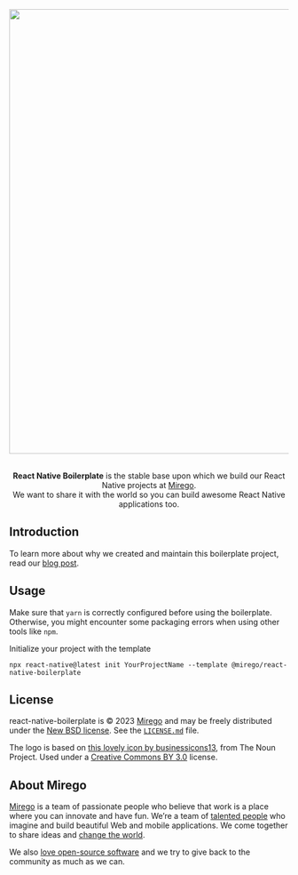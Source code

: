 <div align="center">
  <img width="800" src="https://github.com/mirego/react-native-boilerplate/assets/11348/acf7cb8b-3db7-42f0-a9ad-4bcde135b95b" /><br /><br />
  
  <p>
    <strong>React Native Boilerplate</strong> is the stable base upon which we build our React Native projects at <a href="https://www.mirego.com">Mirego</a>.<br>We want to share it with the world so you can build awesome React Native applications too.
  </p>
</div>

## Introduction

To learn more about why we created and maintain this boilerplate project, read our [blog post](https://shift.mirego.com/en/boilerplate-projects).

## Usage

Make sure that `yarn` is correctly configured before using the boilerplate. Otherwise, you might encounter some packaging errors when using other tools like `npm`.

Initialize your project with the template

```
npx react-native@latest init YourProjectName --template @mirego/react-native-boilerplate
```

## License

react-native-boilerplate is © 2023 [Mirego](https://www.mirego.com) and may be freely distributed under the [New BSD license](http://opensource.org/licenses/BSD-3-Clause). See the [`LICENSE.md`](./LICENSE.md) file.

The logo is based on [this lovely icon by businessicons13](https://thenounproject.com/icon/science-2583979/), from The Noun Project. Used under a [Creative Commons BY 3.0](http://creativecommons.org/licenses/by/3.0/) license.

## About Mirego

[Mirego](https://www.mirego.com) is a team of passionate people who believe that work is a place where you can innovate and have fun. We’re a team of [talented people](https://life.mirego.com) who imagine and build beautiful Web and mobile applications. We come together to share ideas and [change the world](http://www.mirego.org).

We also [love open-source software](https://open.mirego.com) and we try to give back to the community as much as we can.
